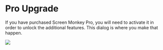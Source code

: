 # Pro Upgrade

If you have purchased Screen Monkey Pro, you will need to activate it in order to unlock the additional features. This dialog is where you make that happen.

![](../../../images/SettingsProUpgrade.png)
